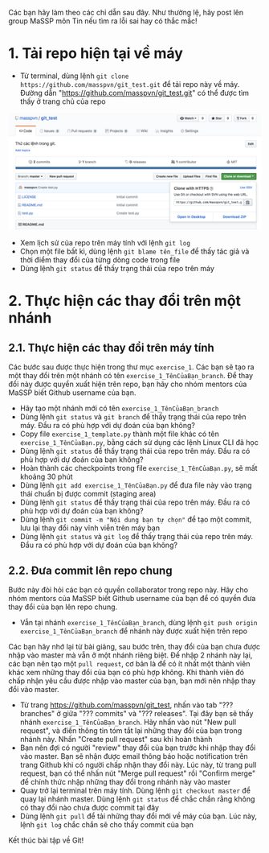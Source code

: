 Các bạn hãy làm theo các chỉ dẫn sau đây. Như thường lệ, hãy post lên group MaSSP môn Tin nếu tìm ra lỗi sai hay có thắc mắc!

# 1. Tải repo hiện tại về máy
- Từ terminal, dùng lệnh `git clone https://github.com/masspvn/git_test.git` để tải repo này về máy. Đường dẫn "https://github.com/masspvn/git_test.git" có thể được tìm thấy ở trang chủ của repo

![clone URL](../images/clone_url.png)
- Xem lịch sử của repo trên máy tính với lệnh `git log`
- Chọn một file bất kì, dùng lệnh `git blame tên_file` để thấy tác giả và thời điểm thay đổi của từng dòng code trong file
- Dùng lệnh `git status` để thấy trạng thái của repo trên máy

# 2. Thực hiện các thay đổi trên một nhánh
## 2.1. Thực hiện các thay đổi trên máy tính
Các bước sau được thực hiện trong thư mục `exercise_1`. Các bạn sẽ tạo ra một thay đổi trên một nhánh có tên `exercise_1_TênCủaBạn_branch`. Để thay đổi này được quyền xuất hiện trên repo, bạn hãy cho nhóm mentors của MaSSP biết Github username của bạn.
- Hãy tạo một nhánh mới có tên `exercise_1_TênCủaBạn_branch`
- Dùng lệnh `git status` và `git branch` để thấy trạng thái của repo trên máy. Đầu ra có phù hợp với dự đoán của bạn không?
- Copy file `exercise_1_template.py` thành một file khác có tên `exercise_1_TênCủaBạn.py`, bằng cách sử dụng các lệnh Linux CLI đã học
- Dùng lệnh `git status` để thấy trạng thái của repo trên máy. Đầu ra có phù hợp với dự đoán của bạn không?
- Hoàn thành các checkpoints trong file `exercise_1_TênCủaBạn.py`, sẽ mất khoảng 30 phút
- Dùng lệnh `git add exercise_1_TênCủaBạn.py` để đưa file này vào trạng thái chuẩn bị được commit (staging area)
- Dùng lệnh `git status` để thấy trạng thái của repo trên máy. Đầu ra có phù hợp với dự đoán của bạn không?
- Dùng lệnh `git commit -m "Nội dung bạn tự chọn"` để tạo một commit, lưu lại thay đổi này vĩnh viễn trên máy bạn
- Dùng lệnh `git status` và `git log` để thấy trạng thái của repo trên máy. Đầu ra có phù hợp với dự đoán của bạn không?
## 2.2. Đưa commit lên repo chung
Bước này đòi hỏi các bạn có quyền collaborator trong repo này. Hãy cho nhóm mentors của MaSSP biết Github username của bạn để có quyền đưa thay đổi của bạn lên repo chung.
- Vẫn tại nhánh `exercise_1_TênCủaBạn_branch`, dùng lệnh `git push origin exercise_1_TênCủaBạn_branch` để nhánh này được xuất hiện trên repo

Các bạn hãy nhớ lại từ bài giảng, sau bước trên, thay đổi của bạn chưa được nhập vào master mà vẫn ở một nhánh riêng biệt. Để nhập 2 nhánh này lại, các bạn nên tạo một `pull request`, cơ bản là để có ít nhất một thành viên khác xem những thay đổi của bạn có phù hợp không. Khi thành viên đó chấp nhận yêu cầu được nhập vào master của bạn, bạn mới nên nhập thay đổi vào master.
- Từ trang https://github.com/masspvn/git_test, nhấn vào tab "??? branches" ở giữa "??? commits" và "??? releases". Tại đây bạn sẽ thấy nhánh `exercise_1_TênCủaBạn_branch`. Hãy nhấn vào nút "New pull request", và điền thông tin tóm tắt lại những thay đổi của bạn trong nhánh này. Nhấn "Create pull request" sau khi hoàn thành
- Bạn nên đợi có người "review" thay đổi của bạn trước khi nhập thay đổi vào master. Bạn sẽ nhận được email thông báo hoặc notification trên trang Github khi có người chấp nhận thay đổi này. Lúc này, từ trang pull request, bạn có thể nhấn nút "Merge pull request" rồi "Confirm merge" để chính thức nhập những thay đổi trong nhánh này vào master
- Quay trở lại terminal trên máy tính. Dùng lệnh `git checkout master` để quay lại nhánh master. Dùng lệnh `git status` để chắc chắn rằng không có thay đổi nào chưa được commit tại đây
- Dùng lệnh `git pull` để tải những thay đổi mới về máy của bạn. Lúc này, lệnh `git log` chắc chắn sẽ cho thấy commit của bạn

Kết thúc bài tập về Git!